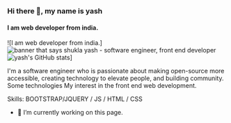 
### Hi there 👋, my name is yash
#### I am web developer from india.
![I am web developer from india.]
<img src="https://raw.githubusercontent.com/yash2209gujju/ash2209gujju/master/gh-header-image-cropped.png" alt="banner that says shukla yash - software engineer, front end developer">
![yash's GitHub stats](https://github-readme-stats.vercel.app/api?username=yash2209gujju)]

I'm a software engineer who is passionate about making open-source more accessible, creating technology to elevate people, and building community. Some technologies My interest in the front end web development.

Skills: BOOTSTRAP/JQUERY / JS / HTML / CSS

- 🔭 I’m currently working on this page. 




